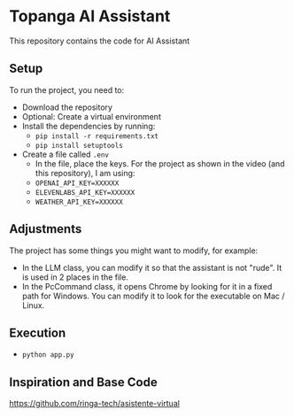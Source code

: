 # Topanga AI Assistant
This repository contains the code for AI Assistant

## Setup
To run the project, you need to:
- Download the repository
- Optional: Create a virtual environment
- Install the dependencies by running:
	- ```pip install -r requirements.txt```
	- ```pip install setuptools```
- Create a file called ```.env```
	- In the file, place the keys. For the project as shown in the video (and this repository), I am using:
	- ```OPENAI_API_KEY=XXXXXX```
	- ```ELEVENLABS_API_KEY=XXXXXX```
	- ```WEATHER_API_KEY=XXXXXX```

## Adjustments
The project has some things you might want to modify, for example:

- In the LLM class, you can modify it so that the assistant is not "rude". It is used in 2 places in the file.
- In the PcCommand class, it opens Chrome by looking for it in a fixed path for Windows. You can modify it to look for the executable on Mac / Linux.

## Execution
- ```python app.py```

## Inspiration and Base Code
https://github.com/ringa-tech/asistente-virtual
